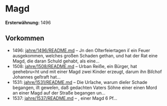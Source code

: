# Magd

**Ersterwähnung:** 1496

## Vorkommen
- 1496: [jahre/1496/README.md](../jahre/1496/README.md) – Jn den Oſterfeiertagen iſ ein Feuer ausgekommen,
welches großen Schaden gethan, und hat der Rat eine
Magd, die daran Schuld gehabt, als eine...
- 1508: [jahre/1508/README.md](../jahre/1508/README.md) – Urban Reiße, ein Bürger, hat geehebru<ht und mit
einer Magd zwei Kinder erzeugt, darum ihn Biſchof
Johannes geſtraft hat...
- 1531: [jahre/1531/README.md](../jahre/1531/README.md) – Die Urſache, warum dieſer Schade begangen, iſt
geweſen, daß gedachten Vaters Söhne einer einen Mord
an einer Magd auf der Straße begangen un...
- 1537: [jahre/1537/README.md](../jahre/1537/README.md) – , einer Magd 6 Pf...
